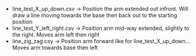 - line_test_X_up_down.csv -> Position the arm extended out infront. Will draw a line moving towards the base then back out to the starting position
- line_test_Y_left_right.csv -> Position arm mid-way extended, slightly to the right. Moves arm left then right
- line_zig_zag.csy -> Position arm forward like for line_test_X_up_down... Moves arm towards base then left